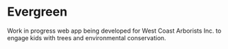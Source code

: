 # Evergreen

Work in progress web app being developed for West Coast Arborists Inc. to engage kids with trees and environmental conservation.
